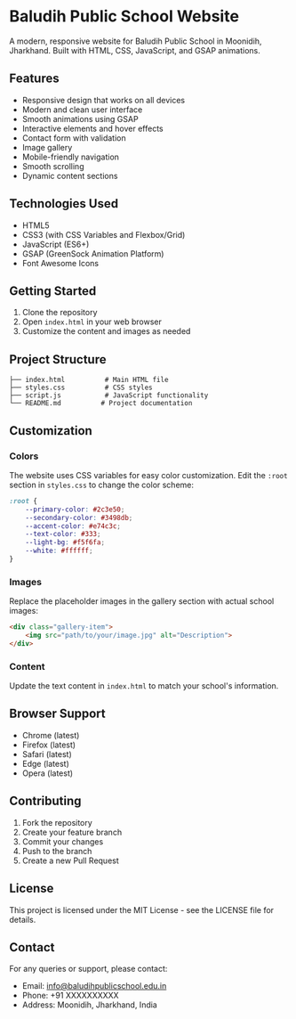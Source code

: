 # Baludih Public School Website

A modern, responsive website for Baludih Public School in Moonidih, Jharkhand. Built with HTML, CSS, JavaScript, and GSAP animations.

## Features

- Responsive design that works on all devices
- Modern and clean user interface
- Smooth animations using GSAP
- Interactive elements and hover effects
- Contact form with validation
- Image gallery
- Mobile-friendly navigation
- Smooth scrolling
- Dynamic content sections

## Technologies Used

- HTML5
- CSS3 (with CSS Variables and Flexbox/Grid)
- JavaScript (ES6+)
- GSAP (GreenSock Animation Platform)
- Font Awesome Icons

## Getting Started

1. Clone the repository
2. Open `index.html` in your web browser
3. Customize the content and images as needed

## Project Structure

```
├── index.html          # Main HTML file
├── styles.css          # CSS styles
├── script.js           # JavaScript functionality
└── README.md          # Project documentation
```

## Customization

### Colors
The website uses CSS variables for easy color customization. Edit the `:root` section in `styles.css` to change the color scheme:

```css
:root {
    --primary-color: #2c3e50;
    --secondary-color: #3498db;
    --accent-color: #e74c3c;
    --text-color: #333;
    --light-bg: #f5f6fa;
    --white: #ffffff;
}
```

### Images
Replace the placeholder images in the gallery section with actual school images:

```html
<div class="gallery-item">
    <img src="path/to/your/image.jpg" alt="Description">
</div>
```

### Content
Update the text content in `index.html` to match your school's information.

## Browser Support

- Chrome (latest)
- Firefox (latest)
- Safari (latest)
- Edge (latest)
- Opera (latest)

## Contributing

1. Fork the repository
2. Create your feature branch
3. Commit your changes
4. Push to the branch
5. Create a new Pull Request

## License

This project is licensed under the MIT License - see the LICENSE file for details.

## Contact

For any queries or support, please contact:
- Email: info@baludihpublicschool.edu.in
- Phone: +91 XXXXXXXXXX
- Address: Moonidih, Jharkhand, India 